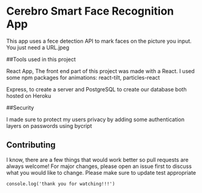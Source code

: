 # Cerebro Smart Face Recognition App

 This app uses a fece detection API to mark faces on the picture you input. You just need a URL.jpeg

 ##Tools used in this project

 React App, The front end part of this project was made with a React. I used some npm packages for animations: react-tilt, particles-react

 Express, to create a server and PostgreSQL to create our database both hosted on Heroku

 ##Security 

 I made sure to protect my users privacy by adding some authentication layers on passwords using bycript

 ## Contributing 

 I know, there are a few things that would work better so pull requests are always welcome! For major changes, please open an issue first to discuss what you would like to change. 
 Please make sure to update test appropriate

 ```
 console.log('thank you for watching!!!')
 ```
